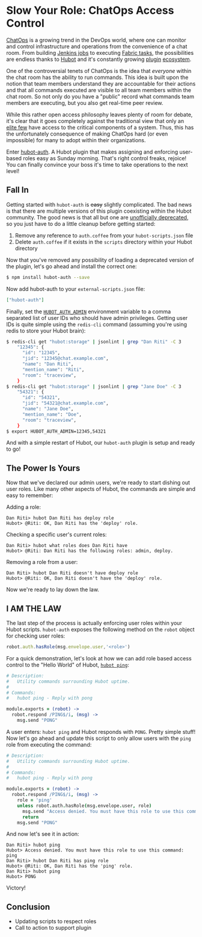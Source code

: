 # Slow Your Role: ChatOps Access Control

[ChatOps][7] is a growing trend in the DevOps world, where one can monitor and
control infrastructure and operations from the convenience of a chat room.
From building [Jenkins jobs][1] to executing [Fabric tasks][2], the
possibilities are endless thanks to [Hubot][3] and it's constantly growing
[plugin][5] [ecosystem][4].

One of the controversial tenets of ChatOps is the idea that *everyone* within
the chat room has the ability to run commands. This idea is built upon the
notion that team members understand they are accountable for their actions and
that all commands executed are visible to all team members within the chat room.
So not only do you have a "public" record what commands team members are
executing, but you also get real-time peer review.

While this rather open access philosophy leaves plenty of room for debate, it's
clear that it goes completely against the traditional view that only an
[elite few][6] have access to the critical components of a system. Thus, this
has the unfortunately consequence of making ChatOps hard (or even impossible)
for many to adopt within their organizations.

Enter [hubot-auth][8]. A Hubot plugin that makes assigning and enforcing
user-based roles easy as Sunday morning. That's right control freaks, rejoice!
You can finally convince your boss it's time to take operations to the next
level!

## Fall In

Getting started with `hubot-auth` is ~~easy~~ slightly complicated. The bad news
is that there are multiple versions of this plugin coexisting within the Hubot
community. The good news is that all but one are [unofficially deprecated][9],
so you just have to do a little cleanup before getting started:

1. Remove any reference to `auth.coffee` from your `hubot-scripts.json` file
2. Delete `auth.coffee` if it exists in the `scripts` directory within your
   Hubot directory

Now that you've removed any possibility of loading a deprecated version of the
plugin, let's go ahead and install the correct one:

```bash
$ npm install hubot-auth --save
```

Now add hubot-auth to your `external-scripts.json` file:

```json
["hubot-auth"]
```

Finally, set the [`HUBOT_AUTH_ADMIN`][10] environment variable to a comma
separated list of user IDs who should have admin privileges. Getting user IDs
is quite simple using the `redis-cli` command (assuming you're using redis to
store your Hubot brain):

```bash
$ redis-cli get "hubot:storage" | jsonlint | grep "Dan Riti" -C 3
    "12345": {
      "id": "12345",
      "jid": "12345@chat.example.com",
      "name": "Dan Riti",
      "mention_name": "Riti",
      "room": "traceview",
    }
$ redis-cli get "hubot:storage" | jsonlint | grep "Jane Doe" -C 3
    "54321": {
      "id": "54321",
      "jid": "54321@chat.example.com",
      "name": "Jane Doe",
      "mention_name": "Doe",
      "room": "traceview",
    }
$ export HUBOT_AUTH_ADMIN=12345,54321
```

And with a simple restart of Hubot, our `hubot-auth` plugin is setup and ready
to go!

## The Power Is Yours

Now that we've declared our admin users, we're ready to start dishing out
user roles. Like many other aspects of Hubot, the commands are simple and easy
to remember:

Adding a role:

```
Dan Riti> hubot Dan Riti has deploy role
Hubot> @Riti: OK, Dan Riti has the 'deploy' role.
```

Checking a specific user's current roles:

```
Dan Riti> hubot what roles does Dan Riti have
Hubot> @Riti: Dan Riti has the following roles: admin, deploy.
```

Removing a role from a user:

```
Dan Riti> hubot Dan Riti doesn't have deploy role
Hubot> @Riti: OK, Dan Riti doesn't have the 'deploy' role.
```

Now we're ready to lay down the law.

## I AM THE LAW

The last step of the process is actually enforcing user roles within your
Hubot scripts. `hubot-auth` exposes the following method on the `robot` object
for checking user roles:

```javascript
robot.auth.hasRole(msg.envelope.user,'<role>')
```

For a quick demonstration, let's look at how we can add role based access
control to the "Hello World" of Hubot, [`hubot ping`][11]:

```coffeescript
# Description:
#   Utility commands surrounding Hubot uptime.
#
# Commands:
#   hubot ping - Reply with pong

module.exports = (robot) ->
  robot.respond /PING$/i, (msg) ->
    msg.send "PONG"
```

A user enters: `hubot ping` and Hubot responds with `PONG`. Pretty simple stuff!
Now let's go ahead and update this script to only allow users with the `ping`
role from executing the command:


```coffeescript
# Description:
#   Utility commands surrounding Hubot uptime.
#
# Commands:
#   hubot ping - Reply with pong

module.exports = (robot) ->
  robot.respond /PING$/i, (msg) ->
    role = 'ping'
    unless robot.auth.hasRole(msg.envelope.user, role)
      msg.send "Access denied. You must have this role to use this command: #{role}"
      return
    msg.send "PONG"
```

And now let's see it in action:

```
Dan Riti> hubot ping
Hubot> Access denied. You must have this role to use this command: ping
Dan Riti> hubot Dan Riti has ping role
Hubot> @Riti: OK, Dan Riti has the 'ping' role.
Dan Riti> hubot ping
Hubot> PONG
```

Victory!

## Conclusion

- Updating scripts to respect roles
- Call to action to support plugin

[1]: https://github.com/github/hubot-scripts/blob/master/src/scripts/jenkins.coffee
[2]: https://github.com/appneta/hubot-fabric
[3]: https://hubot.github.com/
[4]: https://www.npmjs.org/search?q=hubot
[5]: https://github.com/hubot-scripts
[6]: http://en.wikipedia.org/wiki/Bastard_Operator_From_Hell
[7]: https://speakerdeck.com/jnewland/chatops-at-github
[8]: https://github.com/hubot-scripts/hubot-auth
[9]: https://github.com/github/hubot/pull/656
[10]: https://github.com/hubot-scripts/hubot-auth/blob/6b0165b94b5f99067199aadee3c7b6a710fde323/src/auth.coffee#L5
[11]: https://github.com/github/hubot/blob/5c655d24e3198db9fd8c49724271d2df6d34df7d/src/scripts/ping.coffee#L11-L12
